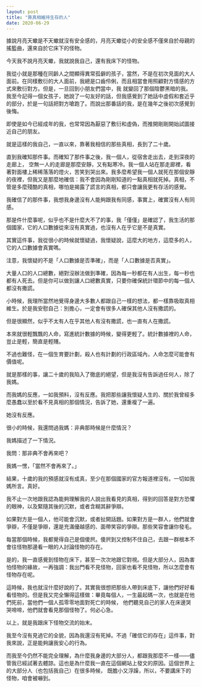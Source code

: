```yaml
---
layout: post
title: "靠真相維持生存的人"
date: 2020-06-29
---
```

據說月亮天蠍是不天蠍就沒有安全感的，月亮天蠍從小的安全感不僅來自於母親的搖籃曲，還來自於它床下的怪物。

今天我不說月亮天蠍，我就說我自己，還有我床下的怪物。

我從小就是那種在同齡人之間顯得異常孤僻的孩子，當然，不是在初次見面的大人面前。在同樣敷衍的大人面前，我總是口齒伶俐，而且相當會用照顧對方情感的方式來敷衍對方。但是，一旦回到小朋友們當中，我
就變回了那個陰鬱黑暗的我。我至今記得一個女孩子，她說了一句友好的話，但我感覺到了她話中虛假和套近乎的部分，於是一句話把對方嗆跑了。而說出那番話的我，是在幾年之後初次感覺到後悔。

即使是如今已經成年的我，也常常因為厭惡了敷衍和虛偽，而推開剛剛開始試圖接近自己的朋友。

就是這樣的我自己，一直以來，靠著我相信的那些真相，長到了二十歲。

直到我確知那件事。而確知了那件事之後，我一個人，從宿舍走出去，走到深夜的走廊上，
空無一人的走廊是那麼安靜，又有點寒冷。我一個人站在那走廊裡，看著對面樓上稀稀落落的燈火，苦笑到哭出來。我多麼希望我一個人就死在那個安靜
的夜裡，但我又是那麼地確信：我不會因為剛剛知道的一點真相就死掉。真相，不管是多麼殘酷的真相，哪怕是揭露了謊言的真相，都只會讓我更有存活的感覺。

我確信了的那件事，我想我身邊沒有人能夠跟我有同感，事實上，確實沒有人有同感。

那是件什麼事呢，似乎也不是什麼大不了的事，我「僅僅」是確認了，我生活的那個國家，它的人口數據從來沒有真實過，也沒有人在乎它是不是真實。

其實這件事，我從很小的時候就懷疑過，我懷疑說，這麼大的地方，這麼多的人，它的人口數據會真實嗎。

注意，我懷疑的不是「人口數據是否準確」，而是「人口數據是否真實」。

大量人口的人口總數，絕對沒辦法做到準確，因為每一秒都在有人出生，每一秒也都有人死去。但是你可以做到讓人口總數真實，只要你確保統計環節中的每一個人都沒有撒謊。

小時候，我理所當然地覺得身邊大多數人都跟自己一樣的想法，都一樣靠吸取真相維生。於是我安慰自己：別擔心，一定會有很多人確保其他人沒有撒謊的。

但是很顯然，似乎不太有人在乎其他人有沒有撒謊，也一直有人在撒謊。

本來就很輕飄飄的人命，寫進統計數據的時候，變得更輕了。統計數據裡的人命，豈止是輕，簡直是輕賤。

不過也難怪，在一個生育要計劃，殺人也有計劃的行政區域內，人命怎麼可能會有價值呢。

就是那樣的事，讓二十歲的我陷入了徹底的絕望，但是我沒有告訴過任何人，除了我媽。

而我媽的反應，一如我預料，沒有反應。我把那些讓我懷疑人生的、關於我曾經多麼愚蠢以至於看不見真相的那個情況，告訴了她，還重複了一遍。

她沒有反應。

很小的時候，我還問過我媽：非典那時候是什麼情況？

我媽描述了一下情況。

我問：那非典不會再來吧？

我媽一愣，「當然不會再來了。」

結果，十歲的我的預感就沒有成真，至少在那個國家的官方報道裡沒有。一切如我媽所言。真好。

我不止一次地跟我認為能夠理解我的人說出我看見的真相，得到的回答是對方恐懼的眼神，以及緊隨其後的沉默，或者含糊其辭爭辯。

如果對方是一個人，他可能會沉默，或者扯開話題。如果對方是一群人，他們就會爭辯，不僅是爭辯，還是充滿優越感的、面帶笑容的爭辯。那些笑容會讓你發毛。

每當那個時候，我都覺得自己是個傻屄。傻屄到又控制不住自己，去跟一群根本不會往怪物那邊看一眼的人討論怪物的存在。

是的，我一直感覺到怪物在床下，甚至一次次地跟它對視。但是大部分人，因為害怕怪物的緣故，一再強調：我出門看不見怪物，回家也看不見怪物，所以怎麼會有怪物存在呢。

這時候，我也就沒什麼好說的了。其實我很想把那些人帶到床底下，讓他們好好看看怪物的。但是我又完全懶得這樣做：畢竟每個人，一生最起碼一次，也就是在他們死前，當他們一個人孤零零地面對死亡的時候，
他們聽見自己的家人在床邊哭哭啼啼，他們就會看見那個怪物了。何必心急。

以上，就是我跟床下怪物交流的始末。

我至今沒有見過它的全貌，因為我還沒有死掉。不過「確信它的存在」這件事，對我來說，正是能夠讓我安心的行為。

而我至今仍然不能完全理解，為什麼我身邊的大部分人，都跟我那麼不一樣——儘管我已經試著去體諒。這也是為什麼我一直在這個網站上發文的原因。這個世界上的大部分人（也包括我自己）在很多時候，
既膽小又浮躁，所以，不要講床下的怪物，咱會被嚇到。
